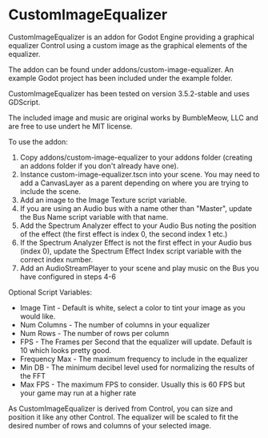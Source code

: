 # CustomImageEqualizer

CustomImageEqualizer is an addon for Godot Engine providing a graphical equalizer Control using a custom image as the graphical elements of the equalizer.

The addon can be found under addons/custom-image-equalizer. An example Godot project has been included under the example folder.

CustomImageEqualizer has been tested on version 3.5.2-stable and uses GDScript.

The included image and music are original works by BumbleMeow, LLC and are free to use undert he MIT license.

To use the addon:

1. Copy addons/custom-image-equalizer to your addons folder (creating an addons folder if you don't already have one).
2. Instance custom-image-equalizer.tscn into your scene. You may need to add a CanvasLayer as a parent depending on where you are trying to include the scene.
3. Add an image to the Image Texture script variable.
4. If you are using an Audio bus with a name other than "Master", update the Bus Name script variable with that name.
5. Add the Spectrum Analyzer effect to your Audio Bus noting the position of the effect (the first effect is index 0, the second index 1 etc.)
6. If the Spectrum Analyzer Effect is not the first effect in your Audio bus (index 0), update the Spectrum Effect Index script variable with the correct index number.
7. Add an AudioStreamPlayer to your scene and play music on the Bus you have configured in steps 4-6

 Optional Script Variables:

 * Image Tint - Default is white, select a color to tint your image as you would like.
 * Num Columns - The number of columns in your equalizer
 * Num Rows - The number of rows per column
 * FPS - The Frames per Second that the equalizer will update. Default is 10 which looks pretty good.
 * Frequency Max - The maximum frequency to include in the equalizer
 * Min DB - The minimum decibel level used for normalizing the results of the FFT
 * Max FPS - The maximum FPS to consider. Usually this is 60 FPS but your game may run at a higher rate

As CustomImageEqualizer is derived from Control, you can size and position it like any other Control. The equalizer will be scaled to fit the desired number of rows and columns of your selected image.
